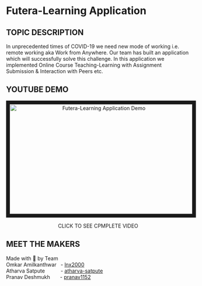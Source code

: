 # Futera-Learning Application
## TOPIC DESCRIPTION
In unprecedented times of COVID-19 we need new mode of working i.e. remote working aka Work from Anywhere. Our team has built an application which will successfully solve this challenge. In this
application we implemented Online Course Teaching-Learning with Assignment Submission & Interaction with Peers etc.

## YOUTUBE DEMO
<p align="center">
<a href="https://youtu.be/Ny0OAoEqA7c" target="_blank"><img src="https://img.youtube.com/vi/Ny0OAoEqA7c/0.jpg" 
alt="Futera-Learning Application Demo" width="500" height="300" border="10" /></a> </p>

<p align="center">
CLICK TO SEE CPMPLETE VIDEO
</p>

## MEET THE MAKERS
Made with 💖 by Team \
Omkar Amilkanthwar  &nbsp; -  [lnx2000](https://github.com/lnx2000)\
Atharva Satpute     &nbsp;&nbsp;&nbsp;&nbsp;&nbsp;&nbsp;&nbsp;&nbsp;&nbsp; - [atharva-satpute](https://github.com/atharva-satpute) \
Pranav Deshmukh      &nbsp;&nbsp;&nbsp;&nbsp;&nbsp;&nbsp;- [pranav1152](https://github.com/pranav1152)

